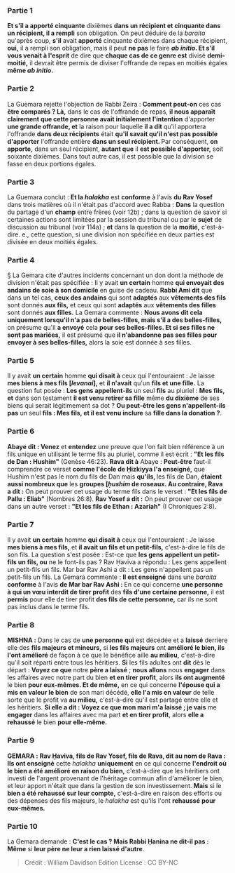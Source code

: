 
### Partie 1
<b>Et s'il a apporté cinquante</b> dixièmes <b>dans un récipient et cinquante dans un récipient, il a rempli</b> son obligation. On peut déduire de la <i>baraita</i> qu'après coup, <b>s'il</b> avait <b>apporté</b> cinquante dixièmes dans chaque récipient, <b>oui,</b> il a rempli son obligation, mais il peut <b>ne pas</b> le faire <b><i>ab initio</i>. Et s'il vous venait à l'esprit</b> de dire que <b>chaque cas de ce genre est</b> divisé <b>demi-moitié,</b> il devrait être permis de diviser l'offrande de repas en moitiés égales <b>même <i>ab initio</i>.</b>

### Partie 2
La Guemara rejette l'objection de Rabbi Zeira : <b>Comment peut-on</b> ces cas <b>être comparés ? Là,</b> dans le cas de l'offrande de repas, <b>il nous apparaît clairement que cette personne avait initialement l'intention</b> d'apporter <b>une grande offrande, et</b> la raison pour laquelle <b>il a dit</b> qu'il apportera l'offrande <b>dans deux récipients</b> était <b>qu'il savait qu'il n'est pas possible d'apporter</b> l'offrande entière <b>dans un seul récipient. </b> Par conséquent, <b>on apporte,</b> dans un seul récipient, <b>autant que</b> il <b>est possible d'apporter,</b> soit soixante dixièmes. Dans tout autre cas, il est possible que la division se fasse en deux portions égales.

### Partie 3
La Guemara conclut : <b>Et la <i>halakha</i></b> est <b>conforme</b> à l'avis <b>du Rav Yosef</b> dans trois matières où il n'était pas d'accord avec Rabba : <b>Dans</b> la question du partage d'un <b>champ</b> entre frères (voir 12b) ; dans la question de savoir si certaines actions sont limitées par la session du tribunal ou par le <b>sujet</b> de discussion au tribunal (voir 114a) ; <b>et</b> dans la question de la <b>moitié,</b> c'est-à-dire. e., cette question, si une division non spécifiée en deux parties est divisée en deux moitiés égales.

### Partie 4
§ La Gemara cite d'autres incidents concernant un don dont la méthode de division n'était pas spécifiée : Il y avait <b>un certain</b> homme <b>qui envoyait des andains de soie à son domicile</b> en guise de cadeau. <b>Rabbi Ami dit</b> que dans un tel cas, <b>ceux des andains</b> qui sont <b>adaptés</b> aux <b>vêtements des fils</b> sont donnés <b>aux fils,</b> et ceux qui sont <b>adaptés</b> aux <b>vêtements des filles</b> sont donnés <b>aux filles.</b> La Gemara commente : <b>Nous avons dit cela uniquement lorsqu'il n'a pas de belles-filles, mais s'il a des belles-filles,</b> on présume qu'il <b>a envoyé</b> cela <b>pour ses belles-filles. Et si ses filles ne sont pas mariées,</b> il est présumé que <b>il n'abandonne pas ses filles pour envoyer à ses belles-filles,</b> alors la soie est donnée à ses filles.

### Partie 5
Il y avait <b>un certain</b> homme <b>qui disait à</b> ceux qui l'entouraient : Je laisse <b>mes biens à mes fils [<i>levanai</i>],</b> et <b>il n'avait</b> qu'un <b>fils et une fille.</b> La question fut posée : <b>Les gens appellent-ils</b> un seul <b>fils</b> au pluriel : <b>Mes fils, et</b> dans son testament <b>il est venu retirer sa fille</b> même <b>du dixième</b> de ses biens qui serait légitimement sa dot ? <b>Ou peut-être les gens n'appellent-ils pas</b> un seul <b>fils : Mes fils, et il est venu inclure</b> sa <b>fille dans la donation ?</b>.

### Partie 6
<b>Abaye dit : Venez</b> et <b>entendez</b> une preuve que l'on fait bien référence à un fils unique en utilisant le terme fils au pluriel, comme il est écrit : <b>"Et les fils de Dan : Hushim"</b> (Genèse 46:23). <b>Rava dit à</b> Abaye : <b>Peut-être</b> faut-il comprendre ce verset <b>comme l'école de Ḥizkiyya l'a enseigné,</b> que Hushim n'est pas le nom du fils de Dan mais <b>qu'ils, </b> les fils de Dan, <b>étaient aussi nombreux que</b> les <b>groupes [<i>ḥushim</i> de roseaux. Au contraire, Rava a dit :</b> On peut prouver cet usage du terme fils dans le verset : <b>"Et les fils de Pallu : Eliab"</b> (Nombres 26:8). <b>Rav Yosef a dit :</b> On peut prouver cet usage dans un autre verset : <b>"Et les fils de Ethan : Azariah"</b> (I Chroniques 2:8).

### Partie 7
Il y avait <b>un certain</b> homme <b>qui disait à</b> ceux qui l'entouraient : Je laisse <b>mes biens à mes fils,</b> et <b>il avait un fils et un petit-fils,</b> c'est-à-dire le fils de son fils. La question s'est posée : Est-ce que <b>les gens appellent un petit-fils un fils, ou</b> ne le font-ils pas ? Rav Ḥaviva a répondu : Les gens appellent un petit-fils un fils. Mar bar Rav Ashi a dit : Les gens n'appellent pas un petit-fils un fils.</b> La Gemara commente : <b>Il est enseigné</b> dans une <i>baraita</i> <b>conforme</b> à l'avis <b>de Mar bar Rav Ashi : </b> En ce qui concerne <b>une personne à qui un vœu interdit de tirer profit</b> des <b>fils d'une certaine personne,</b> il est <b>permis</b> pour elle de tirer profit <b>des <b>fils de</b> cette personne,</b> car ils ne sont pas inclus dans le terme fils.

### Partie 8
<strong>MISHNA :</strong> Dans le cas de <b>une personne qui</b> est décédée et a <b>laissé</b> derrière elle des <b>fils majeurs et mineurs,</b> si <b>les fils majeurs</b> ont <b>amélioré le bien, ils l'ont amélioré</b> de façon à ce que le bénéfice aille <b>au milieu,</b> c'est-à-dire qu'il soit réparti entre tous les héritiers. <b>Si</b> les fils adultes ont <b>dit</b> dès le départ : <b>Voyez ce que</b> notre <b>père a laissé</b> ; <b>nous allons</b> nous <b>engager</b> dans les affaires avec notre part du bien <b>et en tirer profit</b>, alors <b>ils ont augmenté</b> le bien <b>pour eux-mêmes. Et de même,</b> en ce qui concerne <b>l'épouse qui a mis en valeur le bien</b> de son mari décédé, <b>elle l'a mis en valeur</b> de telle sorte que le profit va <b>au milieu,</b> c'est-à-dire qu'il est partagé entre elle et les héritiers. <b>Si elle a dit : Voyez ce que mon mari m'a laissé ; je vais</b> me <b>engager</b> dans les affaires avec ma part <b>et en tirer profit</b>, alors <b>elle a rehaussé</b> le bien <b>pour elle-même.</b>

### Partie 9
<strong>GEMARA :</strong> <b>Rav Ḥaviva, fils de Rav Yosef, fils de Rava, dit au nom de Rava : Ils ont enseigné</b> cette <i>halakha</i> <b>uniquement</b> en ce qui concerne <b>l'endroit où le bien a été amélioré en raison du bien,</b> c'est-à-dire que les héritiers ont investi de l'argent provenant de l'héritage commun afin d'améliorer le bien, et leur apport n'était que dans la gestion de son investissement. <b>Mais</b> si le <b>bien a été rehaussé sur leur compte,</b> c'est-à-dire en raison des efforts ou des dépenses des fils majeurs, le <i>halakha</i> est qu'ils l'ont <b>rehaussé</b> <b>pour eux-mêmes.</b>

### Partie 10
La Gemara demande : <b>C'est le cas ? Mais Rabbi Ḥanina ne dit-il pas : Même</b> si <b>leur père ne leur a rien laissé d'autre</b>.

>Crédit : William Davidson Edition
>License : CC BY-NC